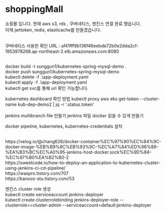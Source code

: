# shoppingMall

쇼핑몰 입니다. 
현재 aws s3, rds , 쿠버네티스, 젠킨스 연결 완료 했습니다.
<br>
이제 jwttoken, redis, elasticache를 만들겠습니다.
<br>
<br>

쿠버네티스 사용한 확인 URL : af41fff9b136f46eebde72b0e2dda2cf-1953978268.ap-northeast-2.elb.amazonaws.com:8080

<br>
docker build -t sunggun1/kubernetes-spring-mysql-demo .
<br>
docker push sunggun1/kubernetes-spring-mysql-demo
<br>
kubectl delete -f .\app-deployment.yaml
<br>
kubectl apply -f .\app-deployment.yaml
<br>
kubectl get svc를 통해 url 확인 가능합니다.

kubernetes dashboard 확인 방법
kubectl proxy 
aws eks get-token --cluster-name kub-dep-demo2 | jq -r '.status.token'
<br><br>
jenkins multibranch file 만들기
jenkins 파일 docker 읽을 수 있게 만들기
<br>



docker pipeline, kubernetes, kubernetes-credentials 설치

<br>
https://velog.io/@chang626/docker-container%EC%97%90%EC%84%9C-docker-image-%EB%B9%8C%EB%93%9C-%EC%A7%84%ED%96%89-%EA%B3%BC%EC%A0%95-jenkins-host-docker.sock%EC%9D%84-%EC%97%B0%EA%B2%B0-2
<br>
https://sweetcode.io/how-to-deploy-an-application-to-kubernetes-cluster-using-jenkins-ci-cd-pipeline/
<br>
https://waspro.tistory.com/707
<br>
https://kanoos-stu.tistory.com/53
<br>


젠킨스 cluster role 생성
<br>
kubectl create serviceaccount jenkins-deployer
<br>
kubectl create clusterrolebinding jenkins-deployer-role --clusterrole==cluster-admin --serviceaccount=default:jenkins-deployer
<br>
